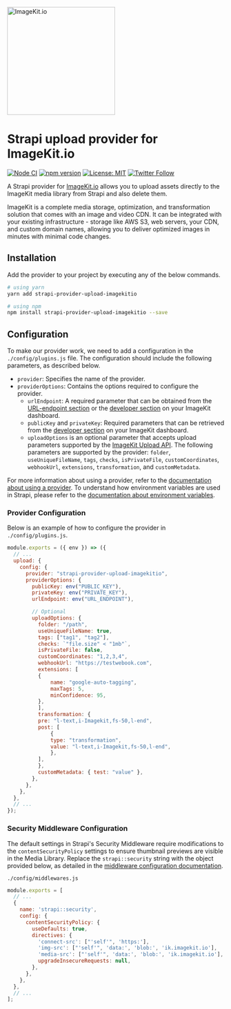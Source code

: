 [<img width="250" alt="ImageKit.io" src="https://raw.githubusercontent.com/imagekit-developer/imagekit-javascript/master/assets/imagekit-light-logo.svg"/>](https://imagekit.io)

# Strapi upload provider for ImageKit.io

[![Node CI](https://github.com/imagekit-developer/imagekit-next/workflows/Node%20CI/badge.svg)](https://github.com/imagekit-developer/strapi-provider-upload-imagekitio/)
[![npm version](https://img.shields.io/npm/v/strapi-provider-upload-imagekitio)](https://www.npmjs.com/package/strapi-provider-upload-imagekitio)
[![License: MIT](https://img.shields.io/badge/License-MIT-yellow.svg)](https://opensource.org/licenses/MIT)
[![Twitter Follow](https://img.shields.io/twitter/follow/imagekitio?label=Follow&style=social)](https://twitter.com/ImagekitIo)

A Strapi provider for [ImageKit.io](https://imagekit.io/) allows you to upload assets directly to the ImageKit media library from Strapi and also delete them.

ImageKit is a complete media storage, optimization, and transformation solution that comes with an image and video CDN. It can be integrated with your existing infrastructure - storage like AWS S3, web servers, your CDN, and custom domain names, allowing you to deliver optimized images in minutes with minimal code changes.

## Installation

Add the provider to your project by executing any of the below commands.

```bash
# using yarn
yarn add strapi-provider-upload-imagekitio

# using npm
npm install strapi-provider-upload-imagekitio --save
```

## Configuration

To make our provider work, we need to add a configuration in the `./config/plugins.js` file. The configuration should include the following parameters, as described below.

- `provider`: Specifies the name of the provider.
- `providerOptions`: Contains the options required to configure the provider.
    * `urlEndpoint`: A required parameter that can be obtained from the [URL-endpoint section](https://imagekit.io/dashboard/url-endpoints) or the [developer section](https://imagekit.io/dashboard/developer/api-keys) on your ImageKit dashboard.
    * `publicKey` and `privateKey`: Required parameters that can be retrieved from the [developer section](https://imagekit.io/dashboard/developer/api-keys) on your ImageKit dashboard.
    * `uploadOptions` is an optional parameter that accepts upload parameters supported by the [ImageKit Upload API](https://docs.imagekit.io/api-reference/upload-file-api/server-side-file-upload). The following parameters are supported by the provider: `folder`, `useUniqueFileName`, `tags`, `checks`, `isPrivateFile`, `customCoordinates`, `webhookUrl`, `extensions`, `transformation`, and `customMetadata`.

For more information about using a provider, refer to the [documentation about using a provider](https://docs.strapi.io/dev-docs/providers). To understand how environment variables are used in Strapi, please refer to the [documentation about environment variables](https://docs.strapi.io/developer-docs/latest/setup-deployment-guides/configurations/optional/environment).

### Provider Configuration

Below is an example of how to configure the provider in `./config/plugins.js`.

```js
module.exports = ({ env }) => ({
  // ...
  upload: {
    config: {
      provider: "strapi-provider-upload-imagekitio",
      providerOptions: {
        publicKey: env("PUBLIC_KEY"),
        privateKey: env("PRIVATE_KEY"),
        urlEndpoint: env("URL_ENDPOINT"),

        // Optional
        uploadOptions: {
          folder: "/path",
          useUniqueFileName: true,
          tags: ["tag1", "tag2"],
          checks: `"file.size" < "1mb"`,
          isPrivateFile: false,
          customCoordinates: "1,2,3,4",
          webhookUrl: "https://testwebook.com",
          extensions: [
          {
              name: "google-auto-tagging",
              maxTags: 5,
              minConfidence: 95,
          },
          ],
          transformation: {
          pre: "l-text,i-Imagekit,fs-50,l-end",
          post: [
              {
              type: "transformation",
              value: "l-text,i-Imagekit,fs-50,l-end",
              },
          ],
          },
          customMetadata: { test: "value" },
        },
      },
    },
  },
  // ...
});
```

### Security Middleware Configuration

The default settings in Strapi's Security Middleware require modifications to the `contentSecurityPolicy` settings to ensure thumbnail previews are visible in the Media Library. Replace the `strapi::security` string with the object provided below, as detailed in the [middleware configuration documentation](https://docs.strapi.io/developer-docs/latest/setup-deployment-guides/configurations/required/middlewares.html#loading-order).

`./config/middlewares.js`

```js
module.exports = [
  // ...
  {
    name: 'strapi::security',
    config: {
      contentSecurityPolicy: {
        useDefaults: true,
        directives: {
          'connect-src': ["'self'", 'https:'],
          'img-src': ["'self'", 'data:', 'blob:', 'ik.imagekit.io'],
          'media-src': ["'self'", 'data:', 'blob:', 'ik.imagekit.io'],
          upgradeInsecureRequests: null,
        },
      },
    },
  },
  // ...
];
```